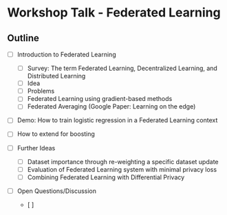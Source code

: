 # Workshop Talk - Federated Learning

## Outline

- [ ] Introduction to Federated Learning 
    - [ ] Survey: The term Federated Learning, Decentralized Learning, and Distributed Learning
    - [ ] Idea
    - [ ] Problems
    - [ ] Federated Learning using gradient-based methods
    - [ ] Federated Averaging (Google Paper: Learning on the edge)
    
- [ ] Demo: How to train logistic regression in a Federated Learning context

- [ ] How to extend for boosting

- [ ] Further Ideas
    - [ ] Dataset importance through re-weighting a specific dataset update
    - [ ] Evaluation of Federated Learning system with minimal privacy loss
    - [ ] Combining Federated Learning with Differential Privacy
    
- [ ] Open Questions/Discussion
    - [ ] 
    
